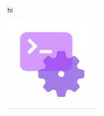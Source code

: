 <!-- You've created a repository with a name that matches your GitHub username.
The repository is public.
The repository contains a file named README.md in its root.
The README.md file contains any content. -->


hi


<img src="./canvas.gif" width="200" />
